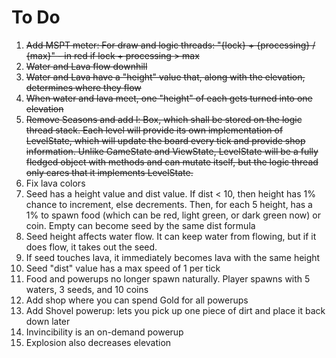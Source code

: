 # To Do
1. ~~Add MSPT meter: For draw and logic threads: "{lock} + {processing} / {max}" - in red if lock + processing > max~~
2. ~~Water and Lava flow downhill~~
3. ~~Water and Lava have a "height" value that, along with the elevation, determines where they flow~~
4. ~~When water and lava meet, one "height" of each gets turned into one elevation~~
5. ~~Remove Seasons and add l: Box<dyn LevelState>, which shall be stored on the logic thread stack. Each level will provide its own implementation of LevelState, which will update the board every tick and provide shop information. Unlike GameState and ViewState, LevelState will be a fully fledged object with methods and can mutate itself, but the logic thread only cares that it implements LevelState.~~
6. Fix lava colors
7. Seed has a height value and dist value. If dist < 10, then height has 1% chance to increment, else decrements. Then, for each 5 height, has a 1% to spawn food (which can be red, light green, or dark green now) or coin. Empty can become seed by the same dist formula
8. Seed height affects water flow. It can keep water from flowing, but if it does flow, it takes out the seed.
9. If seed touches lava, it immediately becomes lava with the same height
10. Seed "dist" value has a max speed of 1 per tick
11. Food and powerups no longer spawn naturally. Player spawns with 5 waters, 3 seeds, and 10 coins
12. Add shop where you can spend Gold for all powerups
13. Add Shovel powerup: lets you pick up one piece of dirt and place it back down later
14. Invincibility is an on-demand powerup
15. Explosion also decreases elevation
